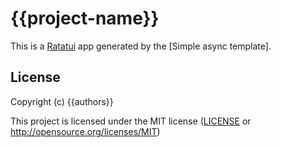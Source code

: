 # {{project-name}}

This is a [Ratatui] app generated by the [Simple async template].

[Ratatui]: https://ratatui.rs
[Simple Template]: https://github.com/ratatui/templates/tree/main/simple-async

## License

Copyright (c) {{authors}}

This project is licensed under the MIT license ([LICENSE] or <http://opensource.org/licenses/MIT>)

[LICENSE]: ./LICENSE
